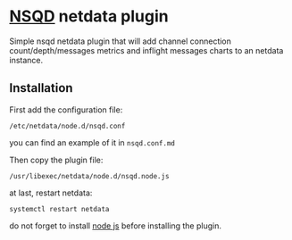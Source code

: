 # [NSQD](http://nsq.io/components/nsqd.html) netdata plugin

Simple nsqd netdata plugin that will add channel connection count/depth/messages metrics and inflight messages charts to an netdata instance.

## Installation

First add the configuration file:

`/etc/netdata/node.d/nsqd.conf`

you can find an example of it in `nsqd.conf.md`

Then copy the plugin file:

`/usr/libexec/netdata/node.d/nsqd.node.js`

at last, restart netdata:

`systemctl restart netdata`

do not forget to install [node js](https://nodejs.org/) before installing the plugin.